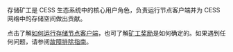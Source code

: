 存储矿工是 CESS 生态系统中的核心用户角色，负责运行节点客户端并为 CESS 网络中的存储空间做出贡献。

点击了解[如何运行存储节点客户端](./running.md)，也可了解[矿工奖励](./reward.md)是如何确定的。如果遇到任何问题，请参阅[故障排除指南](./troubleshooting.md)。
